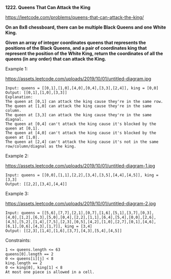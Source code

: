 **1222. Queens That Can Attack the King**

https://leetcode.com/problems/queens-that-can-attack-the-king/

**On an 8x8 chessboard, there can be multiple Black Queens and one White King.**

**Given an array of integer coordinates queens that represents the positions of the Black Queens, and a pair of coordinates king that represent the position of the White King, return the coordinates of all the queens (in any order) that can attack the King.**

 

Example 1:

https://assets.leetcode.com/uploads/2019/10/01/untitled-diagram.jpg

    Input: queens = [[0,1],[1,0],[4,0],[0,4],[3,3],[2,4]], king = [0,0]
    Output: [[0,1],[1,0],[3,3]]
    Explanation:  
    The queen at [0,1] can attack the king cause they're in the same row. 
    The queen at [1,0] can attack the king cause they're in the same column. 
    The queen at [3,3] can attack the king cause they're in the same diagnal. 
    The queen at [0,4] can't attack the king cause it's blocked by the queen at [0,1]. 
    The queen at [4,0] can't attack the king cause it's blocked by the queen at [1,0]. 
    The queen at [2,4] can't attack the king cause it's not in the same row/column/diagnal as the king.
Example 2:

https://assets.leetcode.com/uploads/2019/10/01/untitled-diagram-1.jpg


    Input: queens = [[0,0],[1,1],[2,2],[3,4],[3,5],[4,4],[4,5]], king = [3,3]
    Output: [[2,2],[3,4],[4,4]]
Example 3:

https://assets.leetcode.com/uploads/2019/10/01/untitled-diagram-2.jpg

    Input: queens = [[5,6],[7,7],[2,1],[0,7],[1,6],[5,1],[3,7],[0,3],[4,0],[1,2],[6,3],[5,0],[0,4],[2,2],[1,1],[6,4],[5,4],[0,0],[2,6],[4,5],[5,2],[1,4],[7,5],[2,3],[0,5],[4,2],[1,0],[2,7],[0,1],[4,6],[6,1],[0,6],[4,3],[1,7]], king = [3,4]
    Output: [[2,3],[1,4],[1,6],[3,7],[4,3],[5,4],[4,5]]
     

Constraints:

    1 <= queens.length <= 63
    queens[0].length == 2
    0 <= queens[i][j] < 8
    king.length == 2
    0 <= king[0], king[1] < 8
    At most one piece is allowed in a cell.